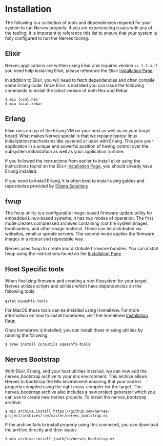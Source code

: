 # Installation

The following is a collection of tools and dependencies required for your system to run Nerves properly. If you are experiencing issues with any of the tooling, it is important to reference this list to ensure that your system is fully configured to run the Nerves tooling.

## Elixir

Nerves applications are written using Elixir and requires version `>= 1.2.4`. If you need help installing Elixir, please reference the Elixir [Installation Page](http://elixir-lang.org/install.html).

In addition to Elixir, you will need to fetch dependencies and often compile some Erlang code. Once Elixir is installed you can issue the following commands to install the latest version of both Hex and Rebar

```
$ mix local.hex
$ mix local.rebar
```

## Erlang

Elixir runs on top of the Erlang VM on your host as well as on your target board. What makes Nerves special is that we replace typical linux initialization mechanisms like systemd or udev with Erlang. This puts your application in a unique and powerful position of having control over the subsystem initialization as well as your application runtime.

If you followed the instructions from earlier to install elixir using the instructions found on the Elixir [Installation Page](http://elixir-lang.org/install.html), you should already have Erlang installed.

If you need to install Erlang, it is often best to install using guides and repositories provided by [Erlang Solutions](https://www.erlang-solutions.com/resources/download.html)

## fwup

The fwup utility is a configurable image-based firmware update utility for embedded Linux-based systems. It has two modes of operation. The first mode creates compressed archives containing root file system images, bootloaders, and other image material. These can be distributed via websites, email or update servers. The second mode applies the firmware images in a robust and repeatable way.

Nerves uses fwup to create and distribute firmware bundles. You can install fwup using the instructions found on the [Installation Page](https://github.com/fhunleth/fwup#installing)

## Host Specific tools

When finalizing firmware and creating a root filesystem for your target, Nerves utilizes scripts and utilities which have dependencies on the following tools.

`gstat`
`squashfs-tools`

For MacOS these tools can be installed using Homebrew. For more information on how to install homebrew, visit the homebrew [Installation Page](http://brew.sh/)

Once homebrew is installed, you can install these missing utilities by running the following
```
$ brew install coreutils squashfs-tools
```

## Nerves Bootstrap

With Elixir, Erlang, and your host utilities installed, we can now add the nerves_bootstrap archive to your mix environment. This archive allows Nerves to bootstrap the Mix environment ensuring that your code is properly compiled using the right cross-compiler for the target. The nerves_bootstrap archive also includes a new project generator which you can use to create new nerves projects. To install the nerves_bootstrap archive:

```
$ mix archive.install https://github.com/nerves-project/archives/raw/master/nerves_bootstrap.ez
```

If the archive fails to install properly using this command, you can download the archive directly and then issues

```
$ mix archive.install /path/to/nerves_bootstrap.ez
```
